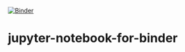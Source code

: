 [![Binder](https://notebooks.gesis.org/binder/badge_logo.svg)](https://notebooks.gesis.org/binder/v2/gh/theRoboxx/jupyter-notebook-for-binder/HEAD)

# jupyter-notebook-for-binder
